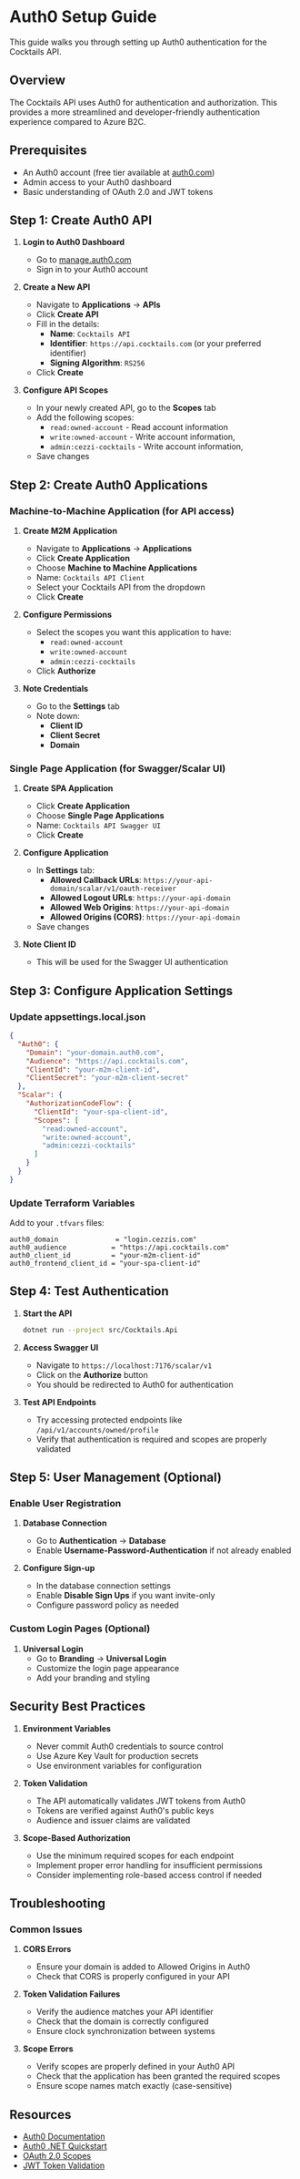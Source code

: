 # Auth0 Setup Guide

This guide walks you through setting up Auth0 authentication for the Cocktails API.

## Overview

The Cocktails API uses Auth0 for authentication and authorization. This provides a more streamlined and developer-friendly authentication experience compared to Azure B2C.

## Prerequisites

- An Auth0 account (free tier available at [auth0.com](https://auth0.com))
- Admin access to your Auth0 dashboard
- Basic understanding of OAuth 2.0 and JWT tokens

## Step 1: Create Auth0 API

1. **Login to Auth0 Dashboard**
   - Go to [manage.auth0.com](https://manage.auth0.com)
   - Sign in to your Auth0 account

2. **Create a New API**
   - Navigate to **Applications** → **APIs**
   - Click **Create API**
   - Fill in the details:
     - **Name**: `Cocktails API`
     - **Identifier**: `https://api.cocktails.com` (or your preferred identifier)
     - **Signing Algorithm**: `RS256`
   - Click **Create**

3. **Configure API Scopes**
   - In your newly created API, go to the **Scopes** tab
   - Add the following scopes:
     - `read:owned-account` - Read account information
     - `write:owned-account` - Write account information,
     - `admin:cezzi-cocktails` - Write account information,
   - Save changes

## Step 2: Create Auth0 Applications

### Machine-to-Machine Application (for API access)

1. **Create M2M Application**
   - Navigate to **Applications** → **Applications**
   - Click **Create Application**
   - Choose **Machine to Machine Applications**
   - Name: `Cocktails API Client`
   - Select your Cocktails API from the dropdown
   - Click **Create**

2. **Configure Permissions**
   - Select the scopes you want this application to have:
     - `read:owned-account`
     - `write:owned-account`
     - `admin:cezzi-cocktails`
   - Click **Authorize**

3. **Note Credentials**
   - Go to the **Settings** tab
   - Note down:
     - **Client ID**
     - **Client Secret**
     - **Domain**

### Single Page Application (for Swagger/Scalar UI)

1. **Create SPA Application**
   - Click **Create Application**
   - Choose **Single Page Applications**
   - Name: `Cocktails API Swagger UI`
   - Click **Create**

2. **Configure Application**
   - In **Settings** tab:
     - **Allowed Callback URLs**: `https://your-api-domain/scalar/v1/oauth-receiver`
     - **Allowed Logout URLs**: `https://your-api-domain`
     - **Allowed Web Origins**: `https://your-api-domain`
     - **Allowed Origins (CORS)**: `https://your-api-domain`
   - Save changes

3. **Note Client ID**
   - This will be used for the Swagger UI authentication

## Step 3: Configure Application Settings

### Update appsettings.local.json

```json
{
  "Auth0": {
    "Domain": "your-domain.auth0.com",
    "Audience": "https://api.cocktails.com",
    "ClientId": "your-m2m-client-id",
    "ClientSecret": "your-m2m-client-secret"
  },
  "Scalar": {
    "AuthorizationCodeFlow": {
      "ClientId": "your-spa-client-id",
      "Scopes": [
        "read:owned-account",
        "write:owned-account",
        "admin:cezzi-cocktails"
      ]
    }
  }
}
```

### Update Terraform Variables

Add to your `.tfvars` files:

```hcl
auth0_domain              = "login.cezzis.com"
auth0_audience           = "https://api.cocktails.com"
auth0_client_id          = "your-m2m-client-id"
auth0_frontend_client_id = "your-spa-client-id"
```

## Step 4: Test Authentication

1. **Start the API**
   ```bash
   dotnet run --project src/Cocktails.Api
   ```

2. **Access Swagger UI**
   - Navigate to `https://localhost:7176/scalar/v1`
   - Click on the **Authorize** button
   - You should be redirected to Auth0 for authentication

3. **Test API Endpoints**
   - Try accessing protected endpoints like `/api/v1/accounts/owned/profile`
   - Verify that authentication is required and scopes are properly validated

## Step 5: User Management (Optional)

### Enable User Registration

1. **Database Connection**
   - Go to **Authentication** → **Database**
   - Enable **Username-Password-Authentication** if not already enabled

2. **Configure Sign-up**
   - In the database connection settings
   - Enable **Disable Sign Ups** if you want invite-only
   - Configure password policy as needed

### Custom Login Pages (Optional)

1. **Universal Login**
   - Go to **Branding** → **Universal Login**
   - Customize the login page appearance
   - Add your branding and styling

## Security Best Practices

1. **Environment Variables**
   - Never commit Auth0 credentials to source control
   - Use Azure Key Vault for production secrets
   - Use environment variables for configuration

2. **Token Validation**
   - The API automatically validates JWT tokens from Auth0
   - Tokens are verified against Auth0's public keys
   - Audience and issuer claims are validated

3. **Scope-Based Authorization**
   - Use the minimum required scopes for each endpoint
   - Implement proper error handling for insufficient permissions
   - Consider implementing role-based access control if needed

## Troubleshooting

### Common Issues

1. **CORS Errors**
   - Ensure your domain is added to Allowed Origins in Auth0
   - Check that CORS is properly configured in your API

2. **Token Validation Failures**
   - Verify the audience matches your API identifier
   - Check that the domain is correctly configured
   - Ensure clock synchronization between systems

3. **Scope Errors**
   - Verify scopes are properly defined in your Auth0 API
   - Check that the application has been granted the required scopes
   - Ensure scope names match exactly (case-sensitive)

## Resources

- [Auth0 Documentation](https://auth0.com/docs)
- [Auth0 .NET Quickstart](https://auth0.com/docs/quickstart/backend/aspnet-core-webapi)
- [OAuth 2.0 Scopes](https://auth0.com/docs/get-started/apis/scopes)
- [JWT Token Validation](https://auth0.com/docs/secure/tokens/json-web-tokens/validate-json-web-tokens)